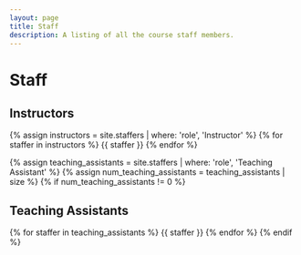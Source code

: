 ```yaml
---
layout: page
title: Staff
description: A listing of all the course staff members.
---
```


# Staff

<!---
Staff information is stored in the `_staffers` directory and rendered according to the layout file, `_layouts/staffer.html`.
-->

## Instructors

{% assign instructors = site.staffers | where: 'role', 'Instructor' %}
{% for staffer in instructors %}
{{ staffer }}
{% endfor %}

{% assign teaching_assistants = site.staffers | where: 'role', 'Teaching Assistant' %}
{% assign num_teaching_assistants = teaching_assistants | size %}
{% if num_teaching_assistants != 0 %}
## Teaching Assistants

{% for staffer in teaching_assistants %}
{{ staffer }}
{% endfor %}
{% endif %}
